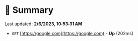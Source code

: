 # 📖 Summary
Last updated: **2/6/2023, 10:53:31 AM**

- `GET` [https://google.com](https://google.com) - **Up** (202ms)
